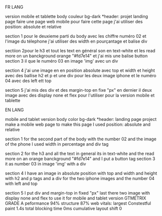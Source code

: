 FR LANG

version mobile et tablette 
body couleur  bg-dark
*header: projet landing page faire une page web mobile 
pour faire cette page j'ai utiliser des position: absolute et relative 

section 1 pour le deuxieme parti du body avec les chiffre numéro 02 et l'image du télephone j'ai utiliser des width en pourçantage et balise div 

 sectiion 2pour le h3 et tout les text en général son en text-white et les read more on un banckground orange "#fd7e14" et j'ai mis une balise button 
 section 3 il que le numéro 03 en image 'img' avec un div

 section 4 j'ai une image en en position absolute avec top et width et height avec des ballise  h2 et p et une div pour les deux image iphone et le numéro 04 avec des left ett top 

section 5 j'ai mis des div et des margin-top en fixe "px" en dernier il deux image avec des display none et flex pour l'utiliser pour la version mobile et tablette 


EN LANG

mobile and tablet version
body color bg-dark
*header: landing page project make a mobile web page
to make this page I used position: absolute and relative

section 1 for the second part of the body with the number 02 and the image of the phone I used width in percentage and div tag

 section 2 for the h3 and all the text in general its in text-white and the read more on an orange banckground "#fd7e14" and I put a button tag
 section 3 it as number 03 in image 'img' with a div

 section 4 I have an image in absolute position with top and width and height with h2 and p tags and a div for the two iphone images and the number 04 with left and top

section 5 I put div and margin-top in fixed "px" last there two image with display none and flex to use it for mobile and tablet version
GTMETRIX GRADE A peformance 94% structure 87% 
web vitals: largest Constestful paint 1.4s
total blocking time 0ms 
cumulative layout shift 0
